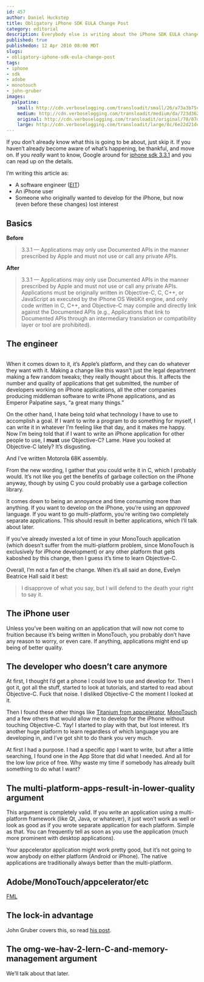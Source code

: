 ```yaml
--- 
id: 457
author: Daniel Huckstep
title: Obligatory iPhone SDK EULA Change Post
category: editorial
description: Everybody else is writing about the iPhone SDK EULA change, so why not me too?
published: true
publishedon: 12 Apr 2010 08:00 MDT
slugs: 
- obligatory-iphone-sdk-eula-change-post
tags: 
- iphone
- sdk
- adobe
- monotouch
- john-gruber
images: 
  palpatine: 
    small: http://cdn.verboselogging.com/transloadit/small/26/a73a3b75ccd9afb74d97c76f7873d9/palpatine.jpg
    medium: http://cdn.verboselogging.com/transloadit/medium/da/723d36203a34c8a0e309c24ccf2e1c/palpatine.jpg
    original: http://cdn.verboselogging.com/transloadit/original/78/87d1a0d27667c7cd6ac600dff99b45/palpatine.jpg
    large: http://cdn.verboselogging.com/transloadit/large/8c/6e22d21dca11bb8e1642fa04f77c7c/palpatine.jpg
---
```

<p>If you don&#8217;t already know what this is going to be about, just skip it. If you haven&#8217;t already become aware of what&#8217;s happening, be thankful, and move on. If you <em>really</em> want to know, Google around for <a href="http://lmgtfy.com/?q=iphone+sdk+3.3.1">iphone sdk 3.3.1</a> and you can read up on the details.</p>
<p>I&#8217;m writing this article as:</p>
<ul>
	<li>A software engineer (<a href="http://www.apegga.org/Applicants/Engineers/mit.html"><span class="caps">EIT</span></a>)</li>
	<li>An iPhone user</li>
	<li>Someone who originally wanted to develop for the iPhone, but now (even before these changes) lost interest</li>
</ul>
<h2>Basics</h2>
<p><strong>Before</strong></p>
<blockquote>
<p>3.3.1 — Applications may only use Documented APIs in the manner prescribed by Apple and must not use or call any private APIs.</p>
</blockquote>
<p><strong>After</strong></p>
<blockquote>
<p>3.3.1 — Applications may only use Documented APIs in the manner prescribed by Apple and must not use or call any private APIs. Applications must be originally written in Objective-C, C, C++, or JavaScript as executed by the iPhone OS WebKit engine, and only code written in C, C++, and Objective-C may compile and directly link against the Documented APIs (e.g., Applications that link to Documented APIs through an intermediary translation or compatibility layer or tool are prohibited).</p>
</blockquote>
<h2>The engineer</h2>
<p><figure><img src="http://cdn.verboselogging.com/transloadit/medium/da/723d36203a34c8a0e309c24ccf2e1c/palpatine.jpg" class="fright bleft bbottom round medium" alt="" /></figure></p>
<p>When it comes down to it, it&#8217;s Apple&#8217;s platform, and they can do whatever they want with it. Making a change like this wasn&#8217;t just the legal department making a few random tweaks; they really thought about this. It affects the number and quality of applications that get submitted, the number of developers working on iPhone applications, all the other companies producing middleman software to write iPhone applications, and as Emperor Palpatine says, &#8220;a great many things.&#8221;</p>
<p>On the other hand, I hate being told what technology I have to use to accomplish a goal. If I want to write a program to do something for myself, I can write it in whatever I&#8217;m feeling like that day, and it makes me happy. Now I&#8217;m being told that if I want to write an iPhone application for other people to use, I <strong>must</strong> use Objective-C? Lame. Have you looked at Objective-C lately? It&#8217;s disgusting.</p>
<p>And I&#8217;ve written Motorola 68K assembly.</p>
<p>From the new wording, I gather that you could write it in C, which I probably would. It&#8217;s not like you get the benefits of garbage collection on the iPhone anyway, though by using C you could probably use a garbage collection library.</p>
<p>It comes down to being an annoyance and time consuming more than anything. If you want to develop on the iPhone, you&#8217;re using an <em>approved</em> language. If you want to go multi-platform, you&#8217;re writing two completely separate applications. This should result in better applications, which I&#8217;ll talk about later.</p>
<p>If you&#8217;ve already invested a lot of time in your MonoTouch application (which doesn&#8217;t suffer from the multi-platform problem, since MonoTouch is exclusively for iPhone development) or any other platform that gets kaboshed by this change, then I guess it&#8217;s time to learn Objective-C.</p>
<p>Overall, I&#8217;m not a fan of the change. When it&#8217;s all said an done, Evelyn Beatrice Hall said it best:</p>
<blockquote>
<p>I disapprove of what you say, but I will defend to the death your right to say it.</p>
</blockquote>
<h2>The iPhone user</h2>
<p>Unless you&#8217;ve been waiting on an application that will now not come to fruition because it&#8217;s being written in MonoTouch, you probably don&#8217;t have any reason to worry, or even care. If anything, applications might end up being of better quality.</p>
<h2>The developer who doesn&#8217;t care anymore</h2>
<p>At first, I thought I&#8217;d get a phone I could love to use and develop for. Then I got it, got all the stuff, started to look at tutorials, and started to read about Objective-C. Fuck that noise. I disliked Objective-C the moment I looked at it.</p>
<p>Then I found these other things like <a href="http://www.appcelerator.com/">Titanium from appcelerator</a>, <a href="http://monotouch.net/">MonoTouch</a> and a few others that would allow me to develop for the iPhone without touching Objective-C. Yay! I started to play with that, but lost interest. It&#8217;s another huge platform to learn regardless of which language you are developing in, and I&#8217;ve got shit to do thank you very much.</p>
<p>At first I had a purpose. I had a specific app I want to write, but after a little searching, I found one in the App Store that did what I needed. And all for the low low price of free. Why waste my time if somebody has already built something to do what I want?</p>
<h2>The multi-platform-apps-result-in-lower-quality argument</h2>
<p>This argument is completely valid. If you write an application using a multi-platform framework (like Qt, Java, or whatever), it just won&#8217;t work as well or look as good as if you wrote separate application for each platform. Simple as that. You can frequently tell as soon as you use the application (much more prominent with desktop applications).</p>
<p>Your appcelerator application might work pretty good, but it&#8217;s not going to wow anybody on either platform (Android or iPhone). The native applications are traditionally always better than the multi-platform.</p>
<h2>Adobe/MonoTouch/appcelerator/etc</h2>
<p><a href="http://www.urbandictionary.com/define.php?term=fml"><span class="caps">FML</span></a></p>
<h2>The lock-in advantage</h2>
<p>John Gruber covers this, so read <a href="http://daringfireball.net/2010/04/why_apple_changed_section_331">his post</a>.</p>
<h2>The omg-we-hav-2-lern-C-and-memory-management argument</h2>
<p>We&#8217;ll talk about that later.</p>
